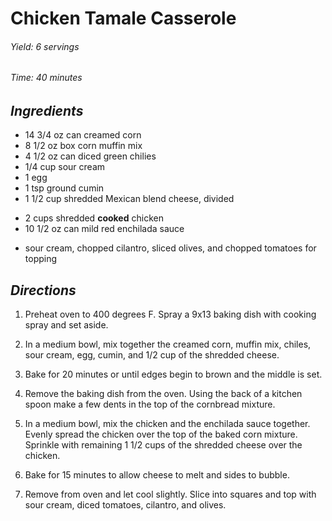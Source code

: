 # Chicken Tamale Casserole

######  Yield: 6 servings
######  Time: 40 minutes

##  *Ingredients*
- 14 3/4 oz can creamed corn
- 8 1/2 oz box corn muffin mix
- 4 1/2 oz can diced green chilies
- 1/4 cup sour cream
- 1 egg
- 1 tsp ground cumin
- 1 1/2 cup shredded Mexican blend cheese, divided
<!---->
- 2 cups shredded **cooked** chicken
- 10 1/2 oz can mild red enchilada sauce
<!---->
- sour cream, chopped cilantro, sliced olives, and chopped tomatoes for topping

##  *Directions*
1. Preheat oven to 400 degrees F. Spray a 9x13 baking dish with cooking spray and set aside.

2. In a medium bowl, mix together the creamed corn, muffin mix, chiles, sour cream, egg, cumin, and 1/2 cup of the shredded cheese.

3. Bake for 20 minutes or until edges begin to brown and the middle is set.

4. Remove the baking dish from the oven. Using the back of a kitchen spoon  make a few dents in the top of the cornbread mixture.

5. In a medium bowl, mix the chicken and the enchilada sauce together. Evenly spread the chicken over the top of the baked corn mixture. Sprinkle with remaining 1 1/2 cups of the shredded cheese over the chicken.

6. Bake for 15 minutes to allow cheese to melt and sides to bubble.

7. Remove from oven and let cool slightly. Slice into squares and top with sour cream, diced tomatoes, cilantro, and olives.